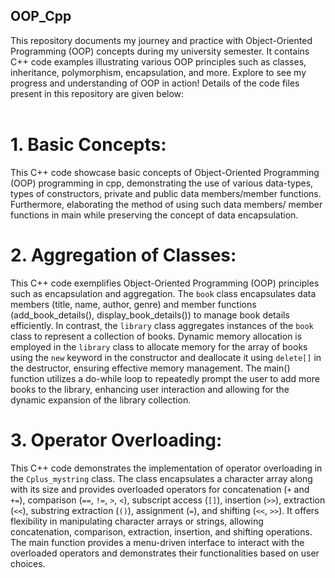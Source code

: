 ## OOP_Cpp
This repository documents my journey and practice with Object-Oriented Programming (OOP) concepts during my university semester. It contains C++ code examples illustrating various OOP principles such as classes, inheritance, polymorphism, encapsulation, and more. Explore to see my progress and understanding of OOP in action!
Details of the code files present in this repository are given below:
<br>
<br>

# 1. Basic Concepts:
This C++ code showcase basic concepts of Object-Oriented Programming (OOP) programming in cpp, demonstrating the use of various data-types, types of constructors, private and public data members/member functions. Furthermore, elaborating the method of using such data members/ member functions in main while preserving the concept of data encapsulation.

# 2. Aggregation of Classes:
This C++ code exemplifies Object-Oriented Programming (OOP) principles such as encapsulation and aggregation. The `book` class encapsulates data members (title, name, author, genre) and member functions (add_book_details(), display_book_details()) to manage book details efficiently. In contrast, the `library` class aggregates instances of the `book` class to represent a collection of books. Dynamic memory allocation is employed in the `library` class to allocate memory for the array of books using the `new` keyword in the constructor and deallocate it using `delete[]` in the destructor, ensuring effective memory management. The main() function utilizes a do-while loop to repeatedly prompt the user to add more books to the library, enhancing user interaction and allowing for the dynamic expansion of the library collection.

# 3. Operator Overloading:
This C++ code demonstrates the implementation of operator overloading in the `Cplus_mystring` class. The class encapsulates a character array along with its size and provides overloaded operators for concatenation (`+` and `+=`), comparison (`==`, `!=`, `>`, `<`), subscript access (`[]`), insertion (`>>`), extraction (`<<`), substring extraction (`()`), assignment (`=`), and shifting (`<<`, `>>`). It offers flexibility in manipulating character arrays or strings, allowing concatenation, comparison, extraction, insertion, and shifting operations. The main function provides a menu-driven interface to interact with the overloaded operators and demonstrates their functionalities based on user choices.

